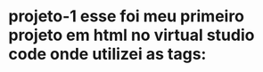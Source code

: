 # projeto-1  esse foi meu primeiro projeto em html no virtual studio code onde utilizei as tags: <TITLE> para criar meu titulo,H1 e H2 sendo o tamanho das fontes B= BOLD para deixar em negrito alguma palavra E P para parágrafos
